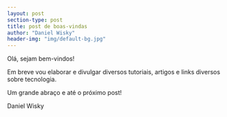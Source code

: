 ```yaml
---
layout: post
section-type: post
title: post de boas-vindas
author: "Daniel Wisky"
header-img: "img/default-bg.jpg"
---
```


Olá, sejam bem-vindos!

Em breve vou elaborar e divulgar diversos tutoriais, artigos e links diversos sobre tecnologia.

Um grande abraço e até o próximo post!

Daniel Wisky